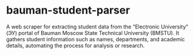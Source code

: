 # bauman-student-parser
A web scraper for extracting student data from the “Electronic University” (ЭУ) portal of Bauman Moscow State Technical University (BMSTU). It gathers student information such as names, departments, and academic details, automating the process for analysis or research.
